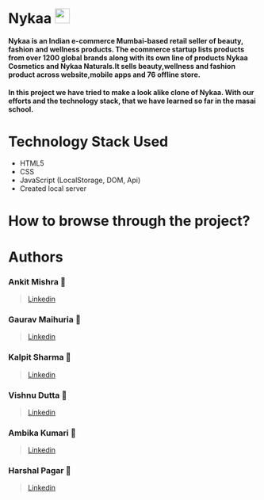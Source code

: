 # Nykaa <img src="https://berinacosmetics.com/wp-content/uploads/2018/07/Nykaa.png"  height="30px">
#### Nykaa is an Indian e-commerce Mumbai-based retail seller of beauty, fashion and wellness products. The ecommerce startup lists products from over 1200 global brands along with its own line of products Nykaa Cosmetics and Nykaa Naturals.It sells beauty,wellness and fashion product across website,mobile apps and 76 offline store.

#### In this project we have tried to make a look alike clone of Nykaa. With our efforts and the technology stack, that we have learned so far in the masai school.


# Technology Stack Used 
* HTML5
* CSS
* JavaScript (LocalStorage, DOM, Api)
* Created local server


# How to browse through the project? 










# Authors

### Ankit Mishra :boy:
>  [Linkedin](https://www.linkedin.com/in/ankit-mishra-b96594195)

### Gaurav Maihuria :boy:
> [Linkedin](https://www.linkedin.com/in/gaurav-maihuria/)

### Kalpit Sharma :boy:
> [Linkedin]()

### Vishnu Dutta :boy:
> [Linkedin]()

### Ambika Kumari :woman:
> [Linkedin]()

### Harshal Pagar :boy:
> [Linkedin]()



